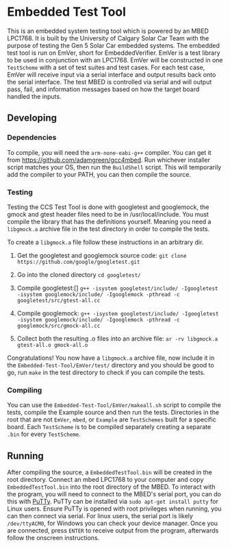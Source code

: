 # Embedded Test Tool

This is an embedded system testing tool which is powered by an MBED LPC1768.
It is built by the University of Calgary Solar Car Team with the purpose of testing the Gen 5 Solar Car embedded systems.
The embedded test tool is run on EmVer, short for EmbeddedVerifier.
EmVer is a test library to be used in conjunction with an LPC1768.
EmVer will be constructed in one `TestScheme` with a set of test suites and test cases.
For each test case, EmVer will receive input via a serial interface and output results back onto the serial interface.
The test MBED is controlled via serial and will output pass, fail, and information messages based on how the target board handled the inputs.

## Developing

### Dependencies

To compile, you will need the `arm-none-eabi-g++` compiler.
You can get it from https://github.com/adamgreen/gcc4mbed.
Run whichever installer script matches your OS, then run the `BuildShell` script.
This will temporarily add the compiler to your PATH, you can then compile the source.

### Testing

Testing the CCS Test Tool is done with googletest and googlemock, the gmock and gtest header files need to be in /usr/local/include.
You must compile the library that has the definitions yourself.
Meaning you need a `libgmock.a` archive file in the test directory in order to compile the tests.

To create a `libgmock.a` file follow these instructions in an arbitrary dir.

1. Get the googletest and googlemock source code:
    `git clone https://github.com/google/googletest.git`

2. Go into the cloned directory
    `cd googletest/`

3. Compile googletest:[]
    `g++ -isystem googletest/include/ -Igoogletest -isystem googlemock/include/ -Igooglemock -pthread -c googletest/src/gtest-all.cc`

4. Compile googlemock:
    `g++ -isystem googletest/include/ -Igoogletest -isystem googlemock/include/ -Igooglemock -pthread -c googlemock/src/gmock-all.cc`

5. Collect both the resulting .o files into an archive file:
    `ar -rv libgmock.a gtest-all.o gmock-all.o`

Congratulations! You now have a `libgmock.a` archive file, now include it in the `Embedded-Test-Tool/EmVer/test/` directory and you should be good to go, run `make` in the test directory to check if you can compile the tests.

### Compiling

You can use the `Embedded-Test-Tool/EmVer/makeall.sh` script to compile the tests, compile the Example source and then run the tests.
Directories in the root that are not `EmVer`, `mbed`, or `Example` are `TestSchemes` built for a specific board.
Each `TestScheme` is to be compiled separately creating a separate `.bin` for every `TestScheme`.

## Running

After compiling the source, a `EmbeddedTestTool.bin` will be created in the root directory.
Connect an mbed LPC1768 to your computer and copy `EmbeddedTestTool.bin` into the root directory of the MBED. 
To interact with the program, you will need to connect to the MBED's serial port, you can do this with [PuTTy](http://www.chiark.greenend.org.uk/~sgtatham/putty/download.html).
PuTTy can be installed via `sudo apt-get install putty` for Linux users.
Ensure PuTTy is opened with root privileges when running, you can then connect via serial.
For linux users, the serial port is likely `/dev/ttyACM0`, for Windows you can check your device manager.
Once you are connected, press `ENTER` to receive output from the program, afterwards follow the onscreen instructions.
